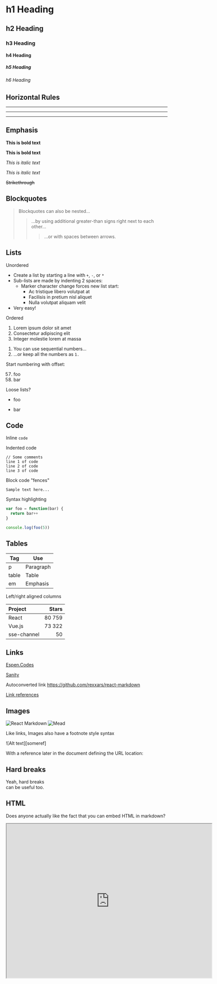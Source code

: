 # h1 Heading

## h2 Heading

### h3 Heading

#### h4 Heading

##### h5 Heading

###### h6 Heading

## Horizontal Rules

---

---

---

## Emphasis

**This is bold text**

**This is bold text**

_This is italic text_

_This is italic text_

~~Strikethrough~~

## Blockquotes

> Blockquotes can also be nested...
>
> > ...by using additional greater-than signs right next to each other...
> >
> > > ...or with spaces between arrows.

## Lists

Unordered

* Create a list by starting a line with `+`, `-`, or `*`
* Sub-lists are made by indenting 2 spaces:
  * Marker character change forces new list start:
    * Ac tristique libero volutpat at
    - Facilisis in pretium nisl aliquet
    * Nulla volutpat aliquam velit
* Very easy!

Ordered

1. Lorem ipsum dolor sit amet
2. Consectetur adipiscing elit
3. Integer molestie lorem at massa

1) You can use sequential numbers...
1) ...or keep all the numbers as `1.`

Start numbering with offset:

57. foo
1. bar

Loose lists?

* foo

* bar

## Code

Inline `code`

Indented code

    // Some comments
    line 1 of code
    line 2 of code
    line 3 of code

Block code "fences"

```
Sample text here...
```

Syntax highlighting

```js
var foo = function(bar) {
  return bar++
}

console.log(foo(5))
```

## Tables

| Tag   | Use       |
| ----- | --------- |
| p     | Paragraph |
| table | Table     |
| em    | Emphasis  |

Left/right aligned columns

| Project     |  Stars |
| :---------- | -----: |
| React       | 80 759 |
| Vue.js      | 73 322 |
| sse-channel |     50 |

## Links

[Espen.Codes](https://espen.codes/)

[Sanity](https://www.sanity.io/ "Sanity, the headless CMS and PaaS")

Autoconverted link https://github.com/rexxars/react-markdown

[Link references][react]

[react]: https://reactjs.org "React, A JavaScript library for building user interfaces"

## Images

![React Markdown](https://espen.codes/assets/projects/react-markdown/320x180.png)
![Mead](https://espen.codes/assets/projects/mead/320x180.png "Mead, on-the-fly image transformer")

Like links, Images also have a footnote style syntax

![Alt text][someref]

With a reference later in the document defining the URL location:

[somref]: https://public.sanity.io/modell_@2x.png "Headless CMS"

## Hard breaks

Yeah, hard breaks\
can be useful too.

## HTML

Does anyone actually like the fact that you can embed HTML in markdown?

<iframe
  src="https://foo.bar/"
  width="640"
  height="480"
/>

We have a known bug where inline HTML isn't handled well. You can do basic tags like
<code>code</code>, as long as it doesn't contain any <span class="attrs">attributes</span>. If you
have weird ordering on your tags, it won't work either. It does support <strong>nested
<em>tags</em>, however</strong>.